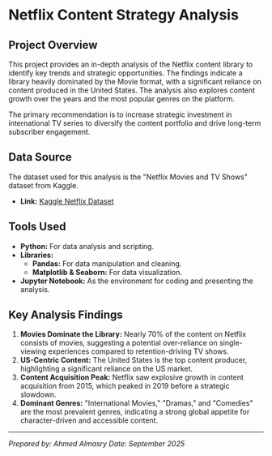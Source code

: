 # Netflix Content Strategy Analysis

## Project Overview
This project provides an in-depth analysis of the Netflix content library to identify key trends and strategic opportunities. The findings indicate a library heavily dominated by the Movie format, with a significant reliance on content produced in the United States. The analysis also explores content growth over the years and the most popular genres on the platform.

The primary recommendation is to increase strategic investment in international TV series to diversify the content portfolio and drive long-term subscriber engagement.

## Data Source
The dataset used for this analysis is the "Netflix Movies and TV Shows" dataset from Kaggle.
- **Link:** [Kaggle Netflix Dataset](https://www.kaggle.com/datasets/shivamb/netflix-shows)

## Tools Used
- **Python:** For data analysis and scripting.
- **Libraries:**
    - **Pandas:** For data manipulation and cleaning.
    - **Matplotlib & Seaborn:** For data visualization.
- **Jupyter Notebook:** As the environment for coding and presenting the analysis.

## Key Analysis Findings
1.  **Movies Dominate the Library:** Nearly 70% of the content on Netflix consists of movies, suggesting a potential over-reliance on single-viewing experiences compared to retention-driving TV shows.
2.  **US-Centric Content:** The United States is the top content producer, highlighting a significant reliance on the US market.
3.  **Content Acquisition Peak:** Netflix saw explosive growth in content acquisition from 2015, which peaked in 2019 before a strategic slowdown.
4.  **Dominant Genres:** "International Movies," "Dramas," and "Comedies" are the most prevalent genres, indicating a strong global appetite for character-driven and accessible content.

---
*Prepared by: Ahmed Almasry*
*Date: September 2025*